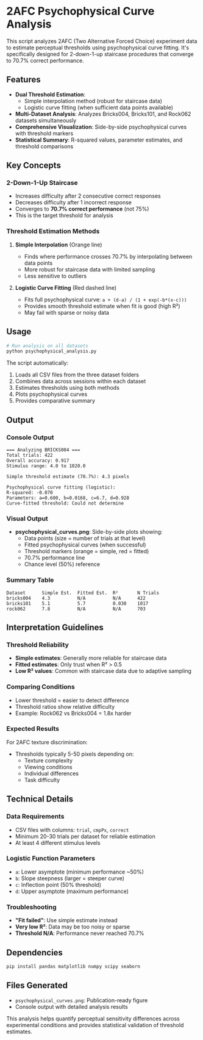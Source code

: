 # 2AFC Psychophysical Curve Analysis

This script analyzes 2AFC (Two Alternative Forced Choice) experiment data to estimate perceptual thresholds using psychophysical curve fitting. It's specifically designed for 2-down-1-up staircase procedures that converge to 70.7% correct performance.

## Features

- **Dual Threshold Estimation**: 
  - Simple interpolation method (robust for staircase data)
  - Logistic curve fitting (when sufficient data points available)
- **Multi-Dataset Analysis**: Analyzes Bricks004, Bricks101, and Rock062 datasets simultaneously
- **Comprehensive Visualization**: Side-by-side psychophysical curves with threshold markers
- **Statistical Summary**: R-squared values, parameter estimates, and threshold comparisons

## Key Concepts

### 2-Down-1-Up Staircase
- Increases difficulty after 2 consecutive correct responses
- Decreases difficulty after 1 incorrect response  
- Converges to **70.7% correct performance** (not 75%)
- This is the target threshold for analysis

### Threshold Estimation Methods

1. **Simple Interpolation** (Orange line)
   - Finds where performance crosses 70.7% by interpolating between data points
   - More robust for staircase data with limited sampling
   - Less sensitive to outliers

2. **Logistic Curve Fitting** (Red dashed line)  
   - Fits full psychophysical curve: `a + (d-a) / (1 + exp(-b*(x-c)))`
   - Provides smooth threshold estimate when fit is good (high R²)
   - May fail with sparse or noisy data

## Usage

```bash
# Run analysis on all datasets
python psychophysical_analysis.py
```

The script automatically:
1. Loads all CSV files from the three dataset folders
2. Combines data across sessions within each dataset
3. Estimates thresholds using both methods
4. Plots psychophysical curves
5. Provides comparative summary

## Output

### Console Output
```
=== Analyzing BRICKS004 ===
Total trials: 422
Overall accuracy: 0.917
Stimulus range: 4.0 to 1020.0

Simple threshold estimate (70.7%): 4.3 pixels

Psychophysical curve fitting (logistic):
R-squared: -0.070
Parameters: a=0.600, b=0.0168, c=6.7, d=0.928
Curve-fitted threshold: Could not determine
```

### Visual Output
- **psychophysical_curves.png**: Side-by-side plots showing:
  - Data points (size = number of trials at that level)
  - Fitted psychophysical curves (when successful)
  - Threshold markers (orange = simple, red = fitted)
  - 70.7% performance line
  - Chance level (50%) reference

### Summary Table
```
Dataset      Simple Est.  Fitted Est.  R²       N Trials  
bricks004    4.3          N/A          N/A      422       
bricks101    5.1          5.7          0.030    1017      
rock062      7.8          N/A          N/A      703       
```

## Interpretation Guidelines

### Threshold Reliability
- **Simple estimates**: Generally more reliable for staircase data
- **Fitted estimates**: Only trust when R² > 0.5
- **Low R² values**: Common with staircase data due to adaptive sampling

### Comparing Conditions
- Lower threshold = easier to detect difference
- Threshold ratios show relative difficulty
- Example: Rock062 vs Bricks004 = 1.8x harder

### Expected Results
For 2AFC texture discrimination:
- Thresholds typically 5-50 pixels depending on:
  - Texture complexity
  - Viewing conditions  
  - Individual differences
  - Task difficulty

## Technical Details

### Data Requirements
- CSV files with columns: `trial`, `cmpPx`, `correct`
- Minimum 20-30 trials per dataset for reliable estimation
- At least 4 different stimulus levels

### Logistic Function Parameters
- `a`: Lower asymptote (minimum performance ~50%)
- `b`: Slope steepness (larger = steeper curve) 
- `c`: Inflection point (50% threshold)
- `d`: Upper asymptote (maximum performance)

### Troubleshooting
- **"Fit failed"**: Use simple estimate instead
- **Very low R²**: Data may be too noisy or sparse
- **Threshold N/A**: Performance never reached 70.7%

## Dependencies

```bash
pip install pandas matplotlib numpy scipy seaborn
```

## Files Generated
- `psychophysical_curves.png`: Publication-ready figure
- Console output with detailed analysis results

This analysis helps quantify perceptual sensitivity differences across experimental conditions and provides statistical validation of threshold estimates.